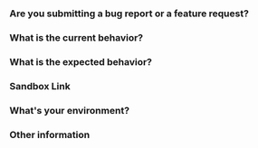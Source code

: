 <!--

👋 Hey, thanks for taking an interest in 🏁 React Final Form!

-->

### Are you submitting a **bug report** or a **feature request**?

<!-- For support request, please use Stack Overflow instead. This issue tracker is reserved for bugs and features. -->

### What is the current behavior?

<!-- If this is a bug, please include steps to reproduce and a minimal demo of the problem using Sandbox, Plunkr, WebpackBin or JSFiddle. -->

### What is the expected behavior?

### Sandbox Link

<!-- Problems are much easier to understand and debug if they can be demonstrated in a minimal environment.  -->

### What's your environment?

<!-- Include 🏁 React Final Form version, 🏁 Final Form version, OS/browser affected, Node version, etc. -->

### Other information

<!-- Include here any detailed explanation, stacktraces, related issues, links for Stack Overflow, Twitter, etc. -->
